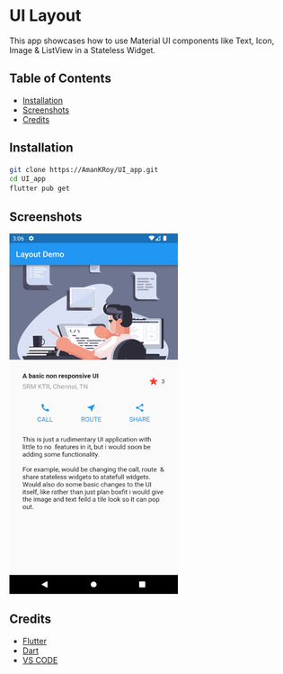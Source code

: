 # UI Layout

This app showcases how to use Material UI components like Text, Icon, Image & ListView in a Stateless Widget.

## Table of Contents

- [Installation](#installation)
- [Screenshots](#screenshots)
- [Credits](#credits)

## Installation

```bash
git clone https://AmanKRoy/UI_app.git
cd UI_app
flutter pub get
```

## Screenshots

<img src="./screenshots/1.png" width=300 height=640>


## Credits

- [Flutter](https://flutter.dev/)
- [Dart](https://dart.dev/)
- [VS CODE](https://code.visualstudio.com/)


